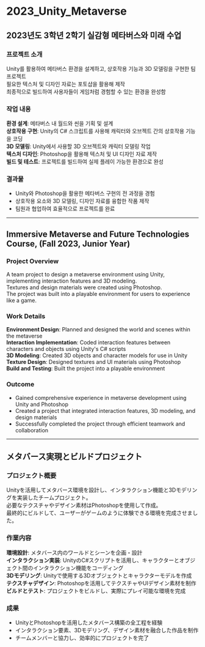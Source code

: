 # 2023_Unity_Metaverse

## 2023년도 3학년 2학기 실감형 메타버스와 미래 수업

### 프로젝트 소개
Unity를 활용하여 메타버스 환경을 설계하고, 상호작용 기능과 3D 모델링을 구현한 팀 프로젝트  
필요한 텍스처 및 디자인 자료는 포토샵을 활용해 제작  
최종적으로 빌드하여 사용자들이 게임처럼 경험할 수 있는 환경을 완성함 

### 작업 내용
**환경 설계**: 메타버스 내 월드와 씬을 기획 및 설계  
**상호작용 구현**: Unity의 C# 스크립트를 사용해 캐릭터와 오브젝트 간의 상호작용 기능을 코딩  
**3D 모델링**: Unity에서 사용할 3D 오브젝트와 캐릭터 모델링 작업  
**텍스처 디자인**: Photoshop을 활용해 텍스처 및 UI 디자인 자료 제작  
**빌드 및 테스트**: 프로젝트를 빌드하여 실제 플레이 가능한 환경으로 완성  

### 결과물
- Unity와 Photoshop을 활용한 메타버스 구현의 전 과정을 경험  
- 상호작용 요소와 3D 모델링, 디자인 자료를 융합한 작품 제작  
- 팀원과 협업하여 효율적으로 프로젝트를 완료

---

## Immersive Metaverse and Future Technologies Course, (Fall 2023, Junior Year)

### Project Overview
A team project to design a metaverse environment using Unity, implementing interaction features and 3D modeling.  
Textures and design materials were created using Photoshop.  
The project was built into a playable environment for users to experience like a game.  

### Work Details
**Environment Design**: Planned and designed the world and scenes within the metaverse  
**Interaction Implementation**: Coded interaction features between characters and objects using Unity's C# scripts  
**3D Modeling**: Created 3D objects and character models for use in Unity  
**Texture Design**: Designed textures and UI materials using Photoshop  
**Build and Testing**: Built the project into a playable environment  

### Outcome
- Gained comprehensive experience in metaverse development using Unity and Photoshop  
- Created a project that integrated interaction features, 3D modeling, and design materials  
- Successfully completed the project through efficient teamwork and collaboration  

---

## メタバース実現とビルドプロジェクト

### プロジェクト概要
Unityを活用してメタバース環境を設計し、インタラクション機能と3Dモデリングを実装したチームプロジェクト。  
必要なテクスチャやデザイン素材はPhotoshopを使用して作成。  
最終的にビルドして、ユーザーがゲームのように体験できる環境を完成させました。  

### 作業内容
**環境設計**: メタバース内のワールドとシーンを企画・設計  
**インタラクション実装**: UnityのC#スクリプトを活用し、キャラクターとオブジェクト間のインタラクション機能をコーディング  
**3Dモデリング**: Unityで使用する3Dオブジェクトとキャラクターモデルを作成  
**テクスチャデザイン**: Photoshopを活用してテクスチャやUIデザイン素材を制作  
**ビルドとテスト**: プロジェクトをビルドし、実際にプレイ可能な環境を完成  

### 成果
- UnityとPhotoshopを活用したメタバース構築の全工程を経験  
- インタラクション要素、3Dモデリング、デザイン素材を融合した作品を制作  
- チームメンバーと協力し、効率的にプロジェクトを完了  
